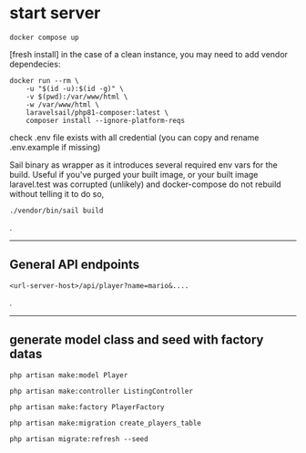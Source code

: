 # start server

```console
docker compose up
```

[fresh install] in the case of a clean instance, you may need to add vendor dependecies:
```console
docker run --rm \
    -u "$(id -u):$(id -g)" \
    -v $(pwd):/var/www/html \
    -w /var/www/html \
    laravelsail/php81-composer:latest \
    composer install --ignore-platform-reqs
```

check .env file exists with all credential (you can copy and rename .env.example if missing)

Sail binary as wrapper as it introduces several required env vars for the build. Useful if you've purged your built image, or your built image laravel.test was corrupted (unlikely) and docker-compose do not rebuild without telling it to do so,
```
./vendor/bin/sail build
```
.

---
## General API endpoints

```<url-server-host>/api/player?name=mario&....```

.

---
## generate model class and seed with factory datas

```php artisan make:model Player```

```php artisan make:controller ListingController```

```php artisan make:factory PlayerFactory```

```php artisan make:migration create_players_table```

```php artisan migrate:refresh --seed```


